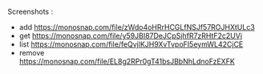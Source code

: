 Screenshots :

- add https://monosnap.com/file/zWdo4oHRrHCGLfNSJf57ROJHXtULc3
- get https://monosnap.com/file/y59JBI87DeJCpSjhfR7zRHtF2c2UVj
- list https://monosnap.com/file/feQvjlKJH9XvTvpoFI5eymWL42CjCE
- remove https://monosnap.com/file/EL8g2RPr0gT41bsJBbNhLdnoFzEXFK
